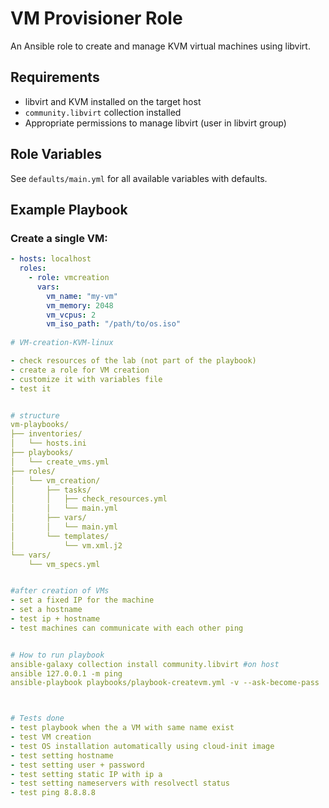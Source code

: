 # VM Provisioner Role

An Ansible role to create and manage KVM virtual machines using libvirt.

## Requirements

- libvirt and KVM installed on the target host
- `community.libvirt` collection installed
- Appropriate permissions to manage libvirt (user in libvirt group)

## Role Variables

See `defaults/main.yml` for all available variables with defaults.

## Example Playbook

### Create a single VM:
```yaml
- hosts: localhost
  roles:
    - role: vmcreation
      vars:
        vm_name: "my-vm"
        vm_memory: 2048
        vm_vcpus: 2
        vm_iso_path: "/path/to/os.iso"
        
# VM-creation-KVM-linux

- check resources of the lab (not part of the playbook)
- create a role for VM creation
- customize it with variables file
- test it 


# structure 
vm-playbooks/
├── inventories/
│   └── hosts.ini
├── playbooks/
│   └── create_vms.yml
├── roles/
│   └── vm_creation/
│       ├── tasks/
│       │   ├── check_resources.yml
│       │   └── main.yml
│       ├── vars/
│       │   └── main.yml
│       └── templates/
│           └── vm.xml.j2
└── vars/
    └── vm_specs.yml


#after creation of VMs
- set a fixed IP for the machine
- set a hostname 
- test ip + hostname
- test machines can communicate with each other ping


# How to run playbook
ansible-galaxy collection install community.libvirt #on host                                                                   
ansible 127.0.0.1 -m ping                                                                      
ansible-playbook playbooks/playbook-createvm.yml -v --ask-become-pass                                                                              



# Tests done
- test playbook when the a VM with same name exist                                                                
- test VM creation 
- test OS installation automatically using cloud-init image
- test setting hostname 
- test setting user + password 
- test setting static IP with ip a 
- test setting nameservers with resolvectl status 
- test ping 8.8.8.8 
